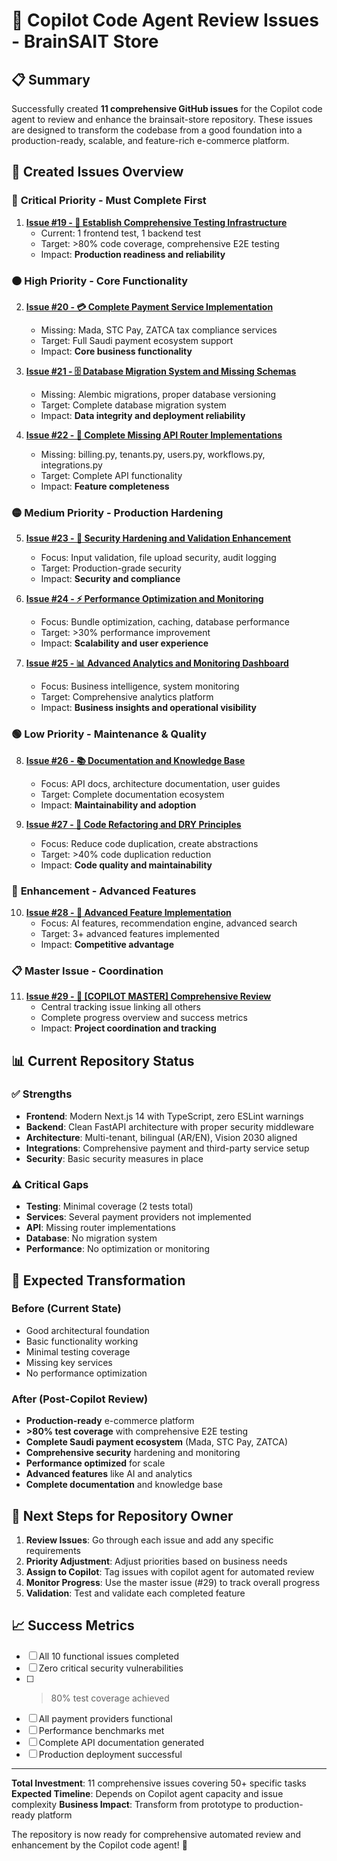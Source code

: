 # 🤖 Copilot Code Agent Review Issues - BrainSAIT Store

## 📋 Summary

Successfully created **11 comprehensive GitHub issues** for the Copilot code agent to review and enhance the brainsait-store repository. These issues are designed to transform the codebase from a good foundation into a production-ready, scalable, and feature-rich e-commerce platform.

## 🎯 Created Issues Overview

### 🔴 **Critical Priority** - Must Complete First
1. **[Issue #19 - 🧪 Establish Comprehensive Testing Infrastructure](https://github.com/Fadil369/brainsait-store/issues/19)**
   - Current: 1 frontend test, 1 backend test
   - Target: >80% code coverage, comprehensive E2E testing
   - Impact: **Production readiness and reliability**

### 🟠 **High Priority** - Core Functionality
2. **[Issue #20 - 💳 Complete Payment Service Implementation](https://github.com/Fadil369/brainsait-store/issues/20)**
   - Missing: Mada, STC Pay, ZATCA tax compliance services
   - Target: Full Saudi payment ecosystem support
   - Impact: **Core business functionality**

3. **[Issue #21 - 🗄️ Database Migration System and Missing Schemas](https://github.com/Fadil369/brainsait-store/issues/21)**
   - Missing: Alembic migrations, proper database versioning
   - Target: Complete database migration system
   - Impact: **Data integrity and deployment reliability**

4. **[Issue #22 - 🔗 Complete Missing API Router Implementations](https://github.com/Fadil369/brainsait-store/issues/22)**
   - Missing: billing.py, tenants.py, users.py, workflows.py, integrations.py
   - Target: Complete API functionality
   - Impact: **Feature completeness**

### 🟡 **Medium Priority** - Production Hardening
5. **[Issue #23 - 🔐 Security Hardening and Validation Enhancement](https://github.com/Fadil369/brainsait-store/issues/23)**
   - Focus: Input validation, file upload security, audit logging
   - Target: Production-grade security
   - Impact: **Security and compliance**

6. **[Issue #24 - ⚡ Performance Optimization and Monitoring](https://github.com/Fadil369/brainsait-store/issues/24)**
   - Focus: Bundle optimization, caching, database performance
   - Target: >30% performance improvement
   - Impact: **Scalability and user experience**

7. **[Issue #25 - 📊 Advanced Analytics and Monitoring Dashboard](https://github.com/Fadil369/brainsait-store/issues/25)**
   - Focus: Business intelligence, system monitoring
   - Target: Comprehensive analytics platform
   - Impact: **Business insights and operational visibility**

### 🟢 **Low Priority** - Maintenance & Quality
8. **[Issue #26 - 📚 Documentation and Knowledge Base](https://github.com/Fadil369/brainsait-store/issues/26)**
   - Focus: API docs, architecture documentation, user guides
   - Target: Complete documentation ecosystem
   - Impact: **Maintainability and adoption**

9. **[Issue #27 - 🔄 Code Refactoring and DRY Principles](https://github.com/Fadil369/brainsait-store/issues/27)**
   - Focus: Reduce code duplication, create abstractions
   - Target: >40% code duplication reduction
   - Impact: **Code quality and maintainability**

### 🔵 **Enhancement** - Advanced Features
10. **[Issue #28 - 🚀 Advanced Feature Implementation](https://github.com/Fadil369/brainsait-store/issues/28)**
    - Focus: AI features, recommendation engine, advanced search
    - Target: 3+ advanced features implemented
    - Impact: **Competitive advantage**

### 📋 **Master Issue** - Coordination
11. **[Issue #29 - 🤖 [COPILOT MASTER] Comprehensive Review](https://github.com/Fadil369/brainsait-store/issues/29)**
    - Central tracking issue linking all others
    - Complete progress overview and success metrics
    - Impact: **Project coordination and tracking**

## 📊 Current Repository Status

### ✅ **Strengths**
- **Frontend**: Modern Next.js 14 with TypeScript, zero ESLint warnings
- **Backend**: Clean FastAPI architecture with proper security middleware
- **Architecture**: Multi-tenant, bilingual (AR/EN), Vision 2030 aligned
- **Integrations**: Comprehensive payment and third-party service setup
- **Security**: Basic security measures in place

### ⚠️ **Critical Gaps**
- **Testing**: Minimal coverage (2 tests total)
- **Services**: Several payment providers not implemented
- **API**: Missing router implementations
- **Database**: No migration system
- **Performance**: No optimization or monitoring

## 🎯 Expected Transformation

### Before (Current State)
- Good architectural foundation
- Basic functionality working
- Minimal testing coverage
- Missing key services
- No performance optimization

### After (Post-Copilot Review)
- **Production-ready** e-commerce platform
- **>80% test coverage** with comprehensive E2E testing
- **Complete Saudi payment ecosystem** (Mada, STC Pay, ZATCA)
- **Comprehensive security** hardening and monitoring
- **Performance optimized** for scale
- **Advanced features** like AI and analytics
- **Complete documentation** and knowledge base

## 🚀 Next Steps for Repository Owner

1. **Review Issues**: Go through each issue and add any specific requirements
2. **Priority Adjustment**: Adjust priorities based on business needs
3. **Assign to Copilot**: Tag issues with copilot agent for automated review
4. **Monitor Progress**: Use the master issue (#29) to track overall progress
5. **Validation**: Test and validate each completed feature

## 📈 Success Metrics

- [ ] All 10 functional issues completed
- [ ] Zero critical security vulnerabilities
- [ ] >80% test coverage achieved
- [ ] All payment providers functional
- [ ] Performance benchmarks met
- [ ] Complete API documentation generated
- [ ] Production deployment successful

---

**Total Investment**: 11 comprehensive issues covering 50+ specific tasks
**Expected Timeline**: Depends on Copilot agent capacity and issue complexity
**Business Impact**: Transform from prototype to production-ready platform

The repository is now ready for comprehensive automated review and enhancement by the Copilot code agent! 🚀